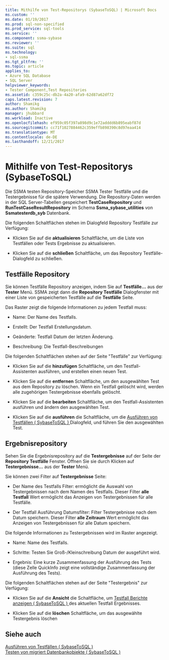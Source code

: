 ```yaml
---
title: Mithilfe von Test-Repositorys (SybaseToSQL) | Microsoft Docs
ms.custom: ''
ms.date: 01/19/2017
ms.prod: sql-non-specified
ms.prod_service: sql-tools
ms.service: ''
ms.component: ssma-sybase
ms.reviewer: ''
ms.suite: sql
ms.technology:
- sql-ssma
ms.tgt_pltfrm: ''
ms.topic: article
applies_to:
- Azure SQL Database
- SQL Server
helpviewer_keywords:
- Tester Component,Test Repositories
ms.assetid: c359c25c-db2a-4a20-afa9-62d87a62df72
caps.latest.revision: 7
author: Shamikg
ms.author: Shamikg
manager: jhubbard
ms.workload: Inactive
ms.openlocfilehash: ef959c05f397a898d9c1e72adddd6b895eabf87d
ms.sourcegitcommit: cc71f1027884462c359effb898390c8d97eaa414
ms.translationtype: MT
ms.contentlocale: de-DE
ms.lasthandoff: 12/21/2017
---
```

# <a name="using-test-repositories-sybasetosql"></a>Mithilfe von Test-Repositorys (SybaseToSQL)
Die SSMA testen Repository-Speicher SSMA Tester Testfälle und die Testergebnisse für die spätere Verwendung. Die Repository-Daten werden in der SQL Server-Tabellen gespeichert **TestCaseRepository** und **RunTestCaseResultRepository** im Schema **Ssma_sybase_utilities** von **Ssmatesterdb_syb** Datenbank.  
  
Die folgenden Schaltflächen stehen im Dialogfeld Repository Testfälle zur Verfügung:  
  
-   Klicken Sie auf die **aktualisieren** Schaltfläche, um die Liste von Testfällen oder Tests Ergebnisse zu aktualisieren.  
  
-   Klicken Sie auf die **schließen** Schaltfläche, um das Repository Testfälle-Dialogfeld zu schließen.  
  
## <a name="test-cases-repository"></a>Testfälle Repository  
Sie können Testfälle Repository anzeigen, indem Sie auf **Testfälle...** aus der **Tester** Menü. SSMA zeigt dann die **Repository Testfälle** Dialogfenster mit einer Liste von gespeicherten Testfälle auf die **Testfälle** Seite.  
  
Das Raster zeigt die folgende Informationen zu jedem Testfall muss:  
  
-   Name: Der Name des Testfalls.  
  
-   Erstellt: Der Testfall Erstellungsdatum.  
  
-   Geänderte: Testfall Datum der letzten Änderung.  
  
-   Beschreibung: Die Testfall-Beschreibungen  
  
Die folgenden Schaltflächen stehen auf der Seite "Testfälle" zur Verfügung:  
  
-   Klicken Sie auf die **hinzufügen** Schaltfläche, um den Testfall-Assistenten ausführen, und erstellen einen neuen Test.  
  
-   Klicken Sie auf die **entfernen** Schaltfläche, um den ausgewählten Test aus dem Repository zu löschen. Wenn ein Testfall gelöscht wird, werden alle zugehörigen Testergebnisse ebenfalls gelöscht.  
  
-   Klicken Sie auf die **bearbeiten** Schaltfläche, um den Testfall-Assistenten ausführen und ändern den ausgewählten Test.  
  
-   Klicken Sie auf die **ausführen** die Schaltfläche, um die [Ausführen von Testfällen &#40; SybaseToSQL &#41; ](../../ssma/sybase/running-test-cases-sybasetosql.md) Dialogfeld, und führen Sie den ausgewählten Test.  
  
## <a name="test-results-repository"></a>Ergebnisrepository  
Sehen Sie die Ergebnisrepository auf die **Testergebnisse** auf der Seite der **Repository Testfälle** Fenster. Öffnen Sie sie durch Klicken auf **Testergebnisse...** aus der **Tester** Menü.  
  
Sie können zwei Filter auf **Testergebnisse** Seite:  
  
-   Der Name des Testfalls Filter: ermöglicht die Auswahl von Testergebnissen nach dem Namen des Testfalls. Dieser Filter **alle Testfall** Wert ermöglicht das Anzeigen von Testergebnissen für alle Testfälle.  
  
-   Der Testfall Ausführung Datumsfilter: Filter Testergebnisse nach dem Datum speichern. Dieser Filter **alle Zeitraum** Wert ermöglicht das Anzeigen von Testergebnissen für alle Datum speichern.  
  
Die folgende Informationen zu Testergebnissen wird im Raster angezeigt.  
  
-   Name: Name des Testfalls.  
  
-   Schritte: Testen Sie Groß-/Kleinschreibung Datum der ausgeführt wird.  
  
-   Ergebnis: Eine kurze Zusammenfassung der Ausführung des Tests (diese Zelle QuickInfo zeigt eine vollständige Zusammenfassung der Ausführung des Tests).  
  
Die folgenden Schaltflächen stehen auf der Seite "Testergebnis" zur Verfügung:  
  
-   Klicken Sie auf die **Ansicht** die Schaltfläche, um [Testfall Berichte anzeigen &#40; SybaseToSQL &#41; ](../../ssma/sybase/viewing-test-case-reports-sybasetosql.md) des aktuellen Testfall Ergebnisses.  
  
-   Klicken Sie auf die **löschen** Schaltfläche, um das ausgewählte Testergebnis löschen  
  
## <a name="see-also"></a>Siehe auch  
[Ausführen von Testfällen &#40; SybaseToSQL &#41;](../../ssma/sybase/running-test-cases-sybasetosql.md)  
[Testen von migriert Datenbankobjekte &#40; SybaseToSQL &#41;](../../ssma/sybase/testing-migrated-database-objects-sybasetosql.md)  
  
